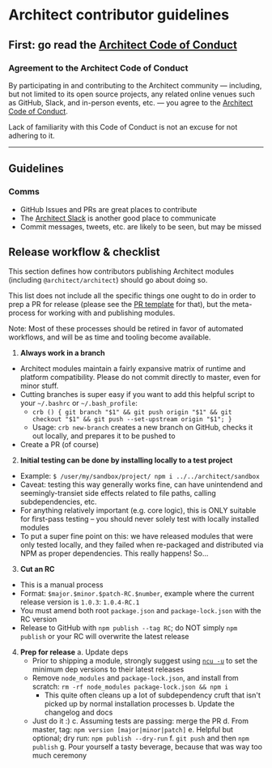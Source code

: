 # Architect contributor guidelines

## First: go read the [Architect Code of Conduct](/.github/code_of_conduct.md)

### Agreement to the Architect Code of Conduct

By participating in and contributing to the Architect community — including, but not limited to its open source projects, any related online venues such as GitHub, Slack, and in-person events, etc. — you agree to the [Architect Code of Conduct](./code_of_conduct.md).

Lack of familiarity with this Code of Conduct is not an excuse for not adhering to it.

---

## Guidelines

### Comms

- GitHub Issues and PRs are great places to contribute
- The [Architect Slack](https://architecture-as-text.slack.com) is another good place to communicate
- Commit messages, tweets, etc. are likely to be seen, but may be missed


## Release workflow & checklist

This section defines how contributors publishing Architect modules (including `@architect/architect`) should go about doing so.

This list does not include all the specific things one ought to do in order to prep a PR for release (please see the [PR template](./pull_request_template.md) for that), but the meta-process for working with and publishing modules.

Note: Most of these processes should be retired in favor of automated workflows, and will be as time and tooling become available.

1. **Always work in a branch**
  - Architect modules maintain a fairly expansive matrix of runtime and platform compatibility. Please do not commit directly to master, even for minor stuff.
  - Cutting branches is super easy if you want to add this helpful script to your `~/.bashrc` or `~/.bash_profile`:
    - `crb () { git branch "$1" && git push origin "$1" && git checkout "$1" && git push --set-upstream origin "$1"; }`
    - Usage: `crb new-branch` creates a new branch on GitHub, checks it out locally, and prepares it to be pushed to
  - Create a PR (of course)

2. **Initial testing can be done by installing locally to a test project**
  - Example: `$ /user/my/sandbox/project/ npm i ../../architect/sandbox`
  - Caveat: testing this way generally works fine, can have unintendend and seemingly-transiet side effects related to file paths, calling subdependencies, etc.
  - For anything relatively important (e.g. core logic), this is ONLY suitable for first-pass testing – you should never solely test with locally installed modules
  - To put a super fine point on this: we have released modules that were only tested locally, and they failed when re-packaged and distributed via NPM as proper dependencies. This really happens! So...

3. **Cut an RC**
  - This is a manual process
  - Format: `$major.$minor.$patch-RC.$number`, example where the current release version is `1.0.3`: `1.0.4-RC.1`
  - You must amend both root `package.json` and `package-lock.json` with the RC version
  - Release to GitHub with `npm publish --tag RC`; do NOT simply `npm publish` or your RC will overwrite the latest release

4. **Prep for release**
  a. Update deps
    - Prior to shipping a module, strongly suggest using [`ncu -u`](https://www.npmjs.com/package/npm-check-updates) to set the minimum dep versions to their latest releases
    - Remove `node_modules` and `package-lock.json`, and install from scratch: `rm -rf node_modules package-lock.json && npm i`
      - This quite often cleans up a lot of subdependency cruft that isn't picked up by normal installation processes
  b. Update the changelog and docs
    - Just do it :)
  c. Assuming tests are passing: merge the PR
  d. From master, tag: `npm version [major|minor|patch]`
  e. Helpful but optional; dry run: `npm publish --dry-run`
  f. `git push` and then `npm publish`
  g. Pour yourself a tasty beverage, because that was way too much ceremony
